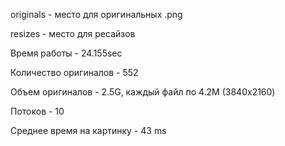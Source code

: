 originals - место для оригинальных .png

resizes - место для ресайзов

Время работы - 24.155sec

Количество оригиналов - 552

Объем оригиналов - 2.5G, каждый файл по 4.2M (3840х2160)

Потоков - 10

Среднее время на картинку - 43 ms